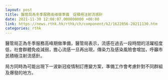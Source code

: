 ```yaml
---
layout: post
title: 醫管局為冬季服務高峰做準備　促積極注射流感針
date: 2021-11-30 12:08:07.000000000 +08:00
link: https://news.rthk.hk/rthk/ch/component/k2/1622056-20211130.htm
categories: rthk
---
```


醫管局正為冬季服務高峰期做準備，醫管局表示，流感在過去一段時間的活躍程度低，社會群體免疫減弱，擔心流感一旦再出現，傳染力及感染風險會增加，呼籲市民積極注射流感針。

局方同時為可能出現下一波新冠疫情制訂應變方案，準備工作會考慮針對不同群組及爆發的地方。
